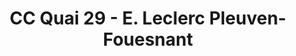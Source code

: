 ---
title: "CC Quai 29 - E. Leclerc Pleuven-Fouesnant"
url: /pleuven/cc-quai-29-e-leclerc-pleuven-fouesnant/
shop: supermarché
---